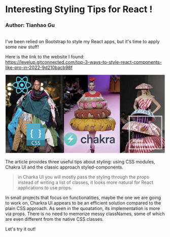 # Interesting Styling Tips for React !
### Author: Tianhao Gu
<br>
I've been relied on Bootstrap to style my React apps, but it's time to apply some new stuff! 

Here is the link to the website I found: <br>
<https://levelup.gitconnected.com/top-3-ways-to-style-react-components-like-pro-in-2022-9d210bacb98f>

![MEME](/assets/image.png)

The article provides three useful tips about styling: using CSS modules, Chakra UI and the classic approach styled-components.
> in Charka UI you will mostly pass the styling through the props instead of writing a list of classes, it looks more natural for React applications to use props.

In small projects that focus on functionalities, maybe the one we are going to work on, Charkra UI appears to be an efficient solution compared to the plain CSS approach. As seen in the quoatation, its implementation is more via props. There is no need to memorize messy classNames, some of which are even different from the native CSS classes.

Let's try it out! 
